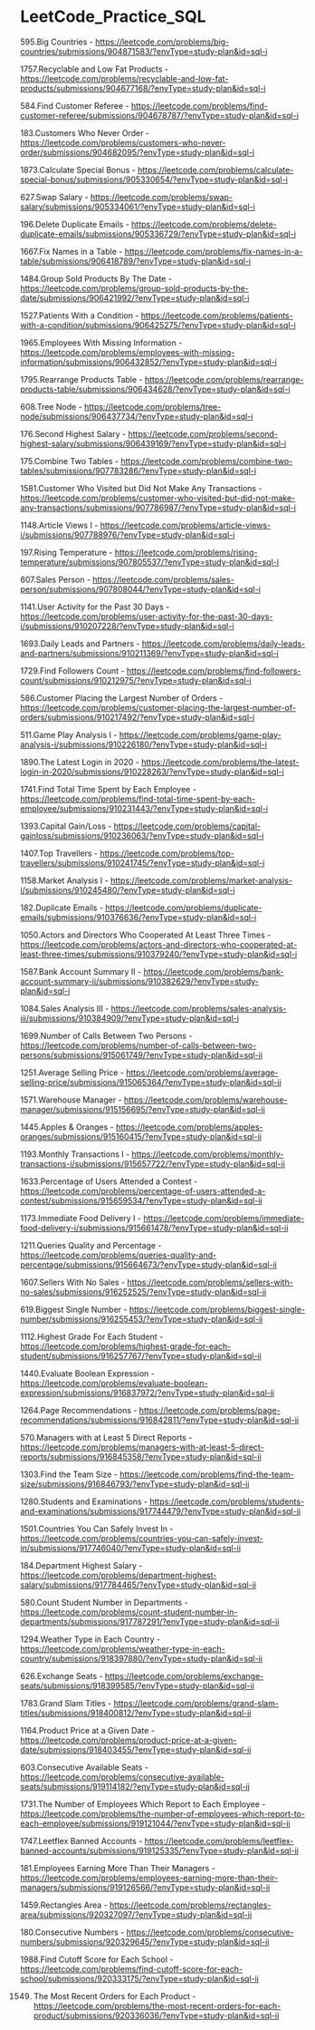 # LeetCode_Practice_SQL

595.Big Countries - https://leetcode.com/problems/big-countries/submissions/904871583/?envType=study-plan&id=sql-i

1757.Recyclable and Low Fat Products - https://leetcode.com/problems/recyclable-and-low-fat-products/submissions/904677168/?envType=study-plan&id=sql-i

584.Find Customer Referee - https://leetcode.com/problems/find-customer-referee/submissions/904678787/?envType=study-plan&id=sql-i

183.Customers Who Never Order - https://leetcode.com/problems/customers-who-never-order/submissions/904682095/?envType=study-plan&id=sql-i

1873.Calculate Special Bonus - https://leetcode.com/problems/calculate-special-bonus/submissions/905330654/?envType=study-plan&id=sql-i

627.Swap Salary - https://leetcode.com/problems/swap-salary/submissions/905334061/?envType=study-plan&id=sql-i

196.Delete Duplicate Emails - https://leetcode.com/problems/delete-duplicate-emails/submissions/905336729/?envType=study-plan&id=sql-i

1667.Fix Names in a Table - https://leetcode.com/problems/fix-names-in-a-table/submissions/906418789/?envType=study-plan&id=sql-i

1484.Group Sold Products By The Date - https://leetcode.com/problems/group-sold-products-by-the-date/submissions/906421992/?envType=study-plan&id=sql-i

1527.Patients With a Condition - https://leetcode.com/problems/patients-with-a-condition/submissions/906425275/?envType=study-plan&id=sql-i

1965.Employees With Missing Information - https://leetcode.com/problems/employees-with-missing-information/submissions/906432852/?envType=study-plan&id=sql-i

1795.Rearrange Products Table - https://leetcode.com/problems/rearrange-products-table/submissions/906434628/?envType=study-plan&id=sql-i

608.Tree Node - https://leetcode.com/problems/tree-node/submissions/906437734/?envType=study-plan&id=sql-i

176.Second Highest Salary - https://leetcode.com/problems/second-highest-salary/submissions/906439169/?envType=study-plan&id=sql-i

175.Combine Two Tables - https://leetcode.com/problems/combine-two-tables/submissions/907783286/?envType=study-plan&id=sql-i

1581.Customer Who Visited but Did Not Make Any Transactions - https://leetcode.com/problems/customer-who-visited-but-did-not-make-any-transactions/submissions/907786987/?envType=study-plan&id=sql-i

1148.Article Views I - https://leetcode.com/problems/article-views-i/submissions/907788976/?envType=study-plan&id=sql-i

197.Rising Temperature - https://leetcode.com/problems/rising-temperature/submissions/907805537/?envType=study-plan&id=sql-i

607.Sales Person - https://leetcode.com/problems/sales-person/submissions/907808044/?envType=study-plan&id=sql-i

1141.User Activity for the Past 30 Days  - https://leetcode.com/problems/user-activity-for-the-past-30-days-i/submissions/910207228/?envType=study-plan&id=sql-i

1693.Daily Leads and Partners - https://leetcode.com/problems/daily-leads-and-partners/submissions/910211369/?envType=study-plan&id=sql-i

1729.Find Followers Count - https://leetcode.com/problems/find-followers-count/submissions/910212975/?envType=study-plan&id=sql-i

586.Customer Placing the Largest Number of Orders - https://leetcode.com/problems/customer-placing-the-largest-number-of-orders/submissions/910217492/?envType=study-plan&id=sql-i

511.Game Play Analysis I - https://leetcode.com/problems/game-play-analysis-i/submissions/910226180/?envType=study-plan&id=sql-i

1890.The Latest Login in 2020 - https://leetcode.com/problems/the-latest-login-in-2020/submissions/910228263/?envType=study-plan&id=sql-i

1741.Find Total Time Spent by Each Employee - https://leetcode.com/problems/find-total-time-spent-by-each-employee/submissions/910231443/?envType=study-plan&id=sql-i

1393.Capital Gain/Loss - https://leetcode.com/problems/capital-gainloss/submissions/910236063/?envType=study-plan&id=sql-i

1407.Top Travellers - https://leetcode.com/problems/top-travellers/submissions/910241745/?envType=study-plan&id=sql-i

1158.Market Analysis I - https://leetcode.com/problems/market-analysis-i/submissions/910245480/?envType=study-plan&id=sql-i

182.Duplicate Emails - https://leetcode.com/problems/duplicate-emails/submissions/910376636/?envType=study-plan&id=sql-i

1050.Actors and Directors Who Cooperated At Least Three Times - https://leetcode.com/problems/actors-and-directors-who-cooperated-at-least-three-times/submissions/910379240/?envType=study-plan&id=sql-i

1587.Bank Account Summary II - https://leetcode.com/problems/bank-account-summary-ii/submissions/910382629/?envType=study-plan&id=sql-i

1084.Sales Analysis III - https://leetcode.com/problems/sales-analysis-iii/submissions/910384909/?envType=study-plan&id=sql-i

1699.Number of Calls Between Two Persons - https://leetcode.com/problems/number-of-calls-between-two-persons/submissions/915061749/?envType=study-plan&id=sql-ii

1251.Average Selling Price - https://leetcode.com/problems/average-selling-price/submissions/915065364/?envType=study-plan&id=sql-ii

1571.Warehouse Manager - https://leetcode.com/problems/warehouse-manager/submissions/915156695/?envType=study-plan&id=sql-ii

1445.Apples & Oranges - https://leetcode.com/problems/apples-oranges/submissions/915160415/?envType=study-plan&id=sql-ii

1193.Monthly Transactions I - https://leetcode.com/problems/monthly-transactions-i/submissions/915657722/?envType=study-plan&id=sql-ii

1633.Percentage of Users Attended a Contest - https://leetcode.com/problems/percentage-of-users-attended-a-contest/submissions/915659534/?envType=study-plan&id=sql-ii

1173.Immediate Food Delivery I - https://leetcode.com/problems/immediate-food-delivery-i/submissions/915661478/?envType=study-plan&id=sql-ii

1211.Queries Quality and Percentage - https://leetcode.com/problems/queries-quality-and-percentage/submissions/915664673/?envType=study-plan&id=sql-ii

1607.Sellers With No Sales - https://leetcode.com/problems/sellers-with-no-sales/submissions/916252525/?envType=study-plan&id=sql-ii

619.Biggest Single Number - https://leetcode.com/problems/biggest-single-number/submissions/916255453/?envType=study-plan&id=sql-ii

1112.Highest Grade For Each Student - https://leetcode.com/problems/highest-grade-for-each-student/submissions/916257767/?envType=study-plan&id=sql-ii

1440.Evaluate Boolean Expression - https://leetcode.com/problems/evaluate-boolean-expression/submissions/916837972/?envType=study-plan&id=sql-ii

1264.Page Recommendations - https://leetcode.com/problems/page-recommendations/submissions/916842811/?envType=study-plan&id=sql-ii

570.Managers with at Least 5 Direct Reports - https://leetcode.com/problems/managers-with-at-least-5-direct-reports/submissions/916845358/?envType=study-plan&id=sql-ii

1303.Find the Team Size - https://leetcode.com/problems/find-the-team-size/submissions/916846793/?envType=study-plan&id=sql-ii

1280.Students and Examinations - https://leetcode.com/problems/students-and-examinations/submissions/917744479/?envType=study-plan&id=sql-ii

1501.Countries You Can Safely Invest In - https://leetcode.com/problems/countries-you-can-safely-invest-in/submissions/917746040/?envType=study-plan&id=sql-ii

184.Department Highest Salary - https://leetcode.com/problems/department-highest-salary/submissions/917784465/?envType=study-plan&id=sql-ii

580.Count Student Number in Departments - https://leetcode.com/problems/count-student-number-in-departments/submissions/917787291/?envType=study-plan&id=sql-ii

1294.Weather Type in Each Country - https://leetcode.com/problems/weather-type-in-each-country/submissions/918397880/?envType=study-plan&id=sql-ii

626.Exchange Seats - https://leetcode.com/problems/exchange-seats/submissions/918399585/?envType=study-plan&id=sql-ii

1783.Grand Slam Titles - https://leetcode.com/problems/grand-slam-titles/submissions/918400812/?envType=study-plan&id=sql-ii

1164.Product Price at a Given Date - https://leetcode.com/problems/product-price-at-a-given-date/submissions/918403455/?envType=study-plan&id=sql-ii

603.Consecutive Available Seats - https://leetcode.com/problems/consecutive-available-seats/submissions/919114182/?envType=study-plan&id=sql-ii

1731.The Number of Employees Which Report to Each Employee - https://leetcode.com/problems/the-number-of-employees-which-report-to-each-employee/submissions/919121044/?envType=study-plan&id=sql-ii

1747.Leetflex Banned Accounts - https://leetcode.com/problems/leetflex-banned-accounts/submissions/919125335/?envType=study-plan&id=sql-ii

181.Employees Earning More Than Their Managers - https://leetcode.com/problems/employees-earning-more-than-their-managers/submissions/919126566/?envType=study-plan&id=sql-ii

 1459.Rectangles Area - https://leetcode.com/problems/rectangles-area/submissions/920327097/?envType=study-plan&id=sql-ii
 
 180.Consecutive Numbers - https://leetcode.com/problems/consecutive-numbers/submissions/920329645/?envType=study-plan&id=sql-ii
 
 1988.Find Cutoff Score for Each School - https://leetcode.com/problems/find-cutoff-score-for-each-school/submissions/920333175/?envType=study-plan&id=sql-ii
 
 1549. The Most Recent Orders for Each Product - https://leetcode.com/problems/the-most-recent-orders-for-each-product/submissions/920336036/?envType=study-plan&id=sql-ii






















































